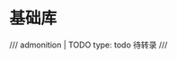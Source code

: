 <!-- SPDX-License-Identifier: CC-BY-NC-ND-4.0 -->

# 基础库

/// admonition | TODO
    type: todo
待转录
///
